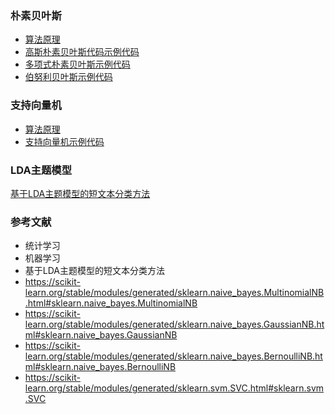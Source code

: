 ### 朴素贝叶斯
- [算法原理](https://github.com/rogeroyer/dataCastle/blob/master/NLP_seven_stage/task_five/naive%20bayesian.jpg)
- [高斯朴素贝叶斯代码示例代码](https://github.com/rogeroyer/dataCastle/blob/master/NLP_seven_stage/task_five/GaussianNB.py)
- [多项式朴素贝叶斯示例代码](https://github.com/rogeroyer/dataCastle/blob/master/NLP_seven_stage/task_five/MultinomialNB.py)
- [伯努利贝叶斯示例代码](https://github.com/rogeroyer/dataCastle/blob/master/NLP_seven_stage/task_five/BernoulliNB.py)

### 支持向量机
- [算法原理](https://github.com/rogeroyer/dataCastle/blob/master/NLP_seven_stage/task_five/svm.jpg)
- [支持向量机示例代码](https://github.com/rogeroyer/dataCastle/blob/master/NLP_seven_stage/task_five/svm.py)

### LDA主题模型
[基于LDA主题模型的短文本分类方法](https://github.com/rogeroyer/dataCastle/blob/master/NLP_seven_stage/task_five/LDA.jpg)

### 参考文献
- 统计学习
- 机器学习
- 基于LDA主题模型的短文本分类方法
- https://scikit-learn.org/stable/modules/generated/sklearn.naive_bayes.MultinomialNB.html#sklearn.naive_bayes.MultinomialNB
- https://scikit-learn.org/stable/modules/generated/sklearn.naive_bayes.GaussianNB.html#sklearn.naive_bayes.GaussianNB
- https://scikit-learn.org/stable/modules/generated/sklearn.naive_bayes.BernoulliNB.html#sklearn.naive_bayes.BernoulliNB
- https://scikit-learn.org/stable/modules/generated/sklearn.svm.SVC.html#sklearn.svm.SVC


